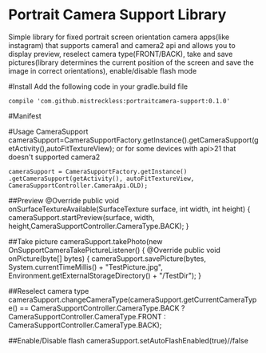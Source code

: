 # Portrait Camera Support Library
Simple library for fixed portrait screen orientation camera apps(like instagram) that supports camera1 and camera2 api
and allows you to display preview, reselect camera type(FRONT/BACK), take and save pictures(library determines the current position of the screen and save the image in correct orientations), enable/disable flash mode

#Install
Add the following code in your gradle.build file

    compile 'com.github.mistreckless:portraitcamera-support:0.1.0'


#Manifest
    <uses-permission android:name="android.permission.CAMERA" />
    <uses-permission android:name="android.permission.WRITE_EXTERNAL_STORAGE"/>
    <uses-feature android:name="android.hardware.camera2.full"/>
    
#Usage
    CameraSupport cameraSupport=CameraSupportFactory.getInstance().getCameraSupport(getActivity(),autoFitTextureView);
or for some devices with api>21 that doesn't supported camera2 

    cameraSupport = CameraSupportFactory.getInstance()
    .getCameraSupport(getActivity(), autoFitTextureView, CameraSupportController.CameraApi.OLD);
    
##Preview
    @Override
    public void onSurfaceTextureAvailable(SurfaceTexture surface, int width, int height) {
        cameraSupport.startPreview(surface, width, height,CameraSupportController.CameraType.BACK);
    }
    
##Take picture
    cameraSupport.takePhoto(new OnSupportCameraTakePictureListener() {
                    @Override
                    public void onPicture(byte[] bytes) {
                        cameraSupport.savePicture(bytes, System.currentTimeMillis() + "TestPicture.jpg",
                                Environment.getExternalStorageDirectory() + "/TestDir");
                    }
                    
##Reselect camera type
    cameraSupport.changeCameraType(cameraSupport.getCurrentCameraType() == CameraSupportController.CameraType.BACK ?
                        CameraSupportController.CameraType.FRONT : CameraSupportController.CameraType.BACK);
                        
##Enable/Disable flash 
    cameraSupport.setAutoFlashEnabled(true)//false

